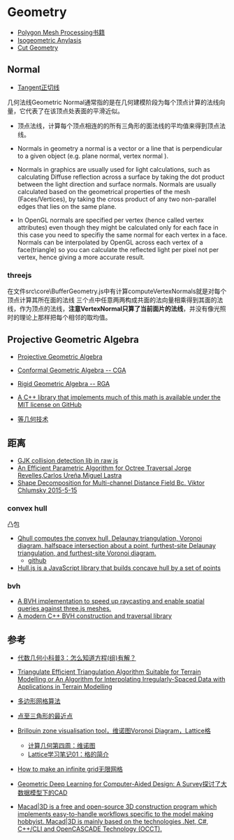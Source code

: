 # Geometry

- [Polygon Mesh Processing书籍](/cg/mesh/PolygonMeshProcessing.md)
- [Isogeometric Anylasis](/cg/mesh/IsogeometricAnylasis.md)
- [Cut Geometry](/cg/mesh/cut.geometry.md)


## Normal

- [Tangent正切线](/cg/mesh/tangnent.md)

几何法线Geometric Normal通常指的是在几何建模阶段为每个顶点计算的法线向量，它代表了在该顶点处表面的平滑近似。

- 顶点法线，计算每个顶点相连的的所有三角形的面法线的平均值来得到顶点法线。    

- Normals in geometry a normal is a vector or a line that is perpendicular to a given object (e.g. plane normal, vertex normal ). 
- Normals in graphics are usually used for light calculations, such as calculating Diffuse reflection across a surface by taking the dot product between the light direction and surface normals. Normals are usually calculated based on the geometrical properties of the mesh (Faces/Vertices), by taking the cross product of any two non-parallel edges that lies on the same plane.
- In OpenGL normals are specified per vertex (hence called vertex attributes) even though they might be calculated only for each face in this case you need to specifiy the same normal for each vertex in a face. Normals can be interpolated by OpenGL across each vertex of a face(triangle) so you can calculate the reflected light per pixel not per vertex, hence giving a more accurate result.



### threejs

在文件src\core\BufferGeometry.js中有计算computeVertexNormals就是对每个顶点计算其所在面的法线
三个点中任意两两构成共面的法向量相乘得到其面的法线，作为顶点的法线，**注意VertexNormal只算了当前面片的法线**，并没有像光照时的理论上那样把每个相邻的取均值。

## Projective Geometric Algebra

- [Projective Geometric Algebra](http://projectivegeometricalgebra.org/)    
- [Conformal Geometric Algebra -- CGA](https://conformalgeometricalgebra.org/wiki/index.php?title=Main_Page)
- [Rigid Geometric Algebra -- RGA](https://rigidgeometricalgebra.org/wiki/index.php?title=Main_Page)
- [A C++ library that implements much of this math is available under the MIT license on GitHub](https://github.com/EricLengyel/Terathon-Math-Library)

- [等几何技术](/cg/mesh/isogeometric.md)

## 距离

- [GJK collision detection lib in raw js ](https://github.com/guilledk/gjk-js)
- [An Efficient Parametric Algorithm for Octree Traversal Jorge Revelles,Carlos Ureña,Miguel Lastra](https://static.aminer.org/pdf/PDF/000/672/942/an_efficient_parametric_algorithm_for_octree_traversal.pdf)
- [Shape Decomposition for Multi-channel Distance Field Bc. Viktor Chlumsky 2015-5-15](https://github.com/Chlumsky/msdfgen/files/3050967/thesis.pdf)


### convex hull
凸包
- [Qhull computes the convex hull, Delaunay triangulation, Voronoi diagram, halfspace intersection about a point, furthest-site Delaunay triangulation, and furthest-site Voronoi diagram. ](http://www.qhull.org/)
    - [github](https://github.com/qhull/qhull)
- [Hull.js is a JavaScript library that builds concave hull by a set of points](https://github.com/AndriiHeonia/hull)

### bvh

- [A BVH implementation to speed up raycasting and enable spatial queries against three.js meshes. ](https://github.com/gkjohnson/three-mesh-bvh)
- [A modern C++ BVH construction and traversal library ](https://github.com/madmann91/bvh)


## 参考

- [代数几何小科普3：怎么知道方程(组)有解？ ](https://blog.sciencenet.cn/blog-1646100-818073.html)
- [Triangulate Efficient Triangulation Algorithm Suitable for Terrain Modelling or An Algorithm for Interpolating Irregularly-Spaced Data with Applications in Terrain Modelling](http://paulbourke.net/papers/triangulate/)
- [多边形网格算法](http://paulbourke.net/geometry/polygonmesh/)
- [点至三角形的最近点](https://zhuanlan.zhihu.com/p/458837573)
- [Brillouin zone visualisation tool，维诺图Voronoi Diagram，Lattice格](https://github.com/tobycrisford/bravais-lattice-fermi-surfaces)
    - [计算几何第四周：维诺图](https://zhuanlan.zhihu.com/p/33896575)
    - [Lattice学习笔记01：格的简介](https://zhuanlan.zhihu.com/p/161411204)
- [How to make an infinite grid无限网格](http://asliceofrendering.com/scene%20helper/2020/01/05/InfiniteGrid/)
- [Geometric Deep Learning for Computer-Aided Design: A Survey探讨了大数据模型下的CAD](https://arxiv.org/abs/2402.17695)

- [Macad|3D is a free and open-source 3D construction program which implements easy-to-handle workflows specific to the model making hobbyist. Macad|3D is mainly based on the technologies .Net, C#, C++/CLI and OpenCASCADE Technology (OCCT). ](https://github.com/Macad3D/Macad3D)